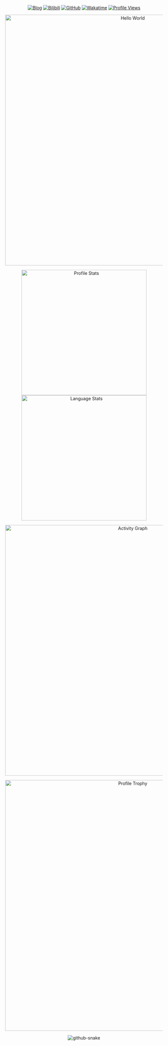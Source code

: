 <p align="center">
    <!-- https://github.com/badges/shields -->
    <a href="https://blog.yisrime.link/"><img src="https://img.shields.io/badge/Blog-雪淞亭-blue?logo=wordpress" alt="Blog" title="Blog" /></a>
    <a href="https://space.bilibili.com/498105668"><img src="https://img.shields.io/badge/Bilibili-苡淞-blue?logo=bilibili" alt="Bilibili" title="Bilibili" /></a>
    <a href="https://github.com/YisRime"><img src="https://img.shields.io/badge/GitHub-YisRime-blue?logo=github" alt="GitHub" title="GitHub" /></a>
    <a href="https://wakatime.com/@YisRime"><img src="https://wakatime.com/badge/user/94695dee-757a-4517-8b47-b329fe05002a.svg" alt="Wakatime" title="Wakatime" /></a>
    <!-- https://github.com/antonkomarev/github-profile-views-counter -->
    <a href="https://github.com/YisRime"><img src="https://komarev.com/ghpvc/?username=YisRime&label=Profile+Views" alt="Profile Views" title="Profile Views" /></a>
</p>
<p align="center">
    <!-- https://github.com/DenverCoder1/readme-typing-svg -->
    <img width="800" src="https://readme-typing-svg.demolab.com?font=LXGW+WenKai+TC&size=22&pause=1000&center=true&vCenter=true&random=false&width=600&lines=Welcome+to+my+GitHub+profile+page!;%e6%ac%a2%e8%bf%8e%e6%9d%a5%e5%88%b0%e6%88%91%e7%9a%84+GitHub+%e4%b8%bb%e9%a1%b5%ef%bc%81" alt="Hello World" title="Hello World"/>
</p>
<p align="center">
    <!-- https://github.com/anuraghazra/github-readme-stats -->
    <!-- rules: https://github.com/anuraghazra/github-readme-stats/blob/master/src/calculateRank.js -->
    <img width="400" src="https://github-readme-stats.vercel.app/api?username=YisRime&theme=transparent&show_icons=true&hide_border=true&hide_title=true&number_format=long&count_private=true" alt="Profile Stats" title="Profile Stats" />
    <img width="400" src="https://github-readme-stats.vercel.app/api/top-langs/?username=YisRime&layout=compact&hide_title=true&hide_border=true" alt="Language Stats" title="Language Stats" />
</p>
<p align="center">
    <!-- https://github.com/Ashutosh00710/github-readme-activity-graph -->
    <img width="800" src="https://github-readme-activity-graph.vercel.app/graph?username=YisRime&theme=github-compact&hide_border=true&area=true&custom_title=Activity%20Graph" alt="Activity Graph" title="Activity Graph" />
</p>
<p align="center">
    <!-- https://github.com/ryo-ma/github-profile-trophy -->
    <!-- rules: https://github.com/ryo-ma/github-profile-trophy/blob/master/src/trophy.ts -->
    <img width="800" src="https://github-profile-trophy.vercel.app/?username=YisRime&no-bg=true&no-frame=true&theme=algolia&title=-MultiLanguage" alt="Profile Trophy" title="Profile Trophy" />
</p>
<p align="center">
    <!-- https://github.com/Platane/snk -->
    <picture>
        <source media="(prefers-color-scheme: light)" srcset="github-snake.svg" />
        <img alt="github-snake" src="github-snake.svg" />
    </picture>
</p>
